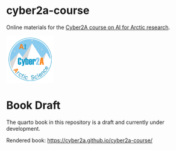 # cyber2a-course
Online materials for the [Cyber2A course on AI for Arctic research](https://cyber2a.github.io).


<img src="/images/index/arcticlogo.png" style="width:25%"/>



# Book Draft
The quarto book in this repository is a draft and currently under development.

Rendered book:
https://cyber2a.github.io/cyber2a-course/

